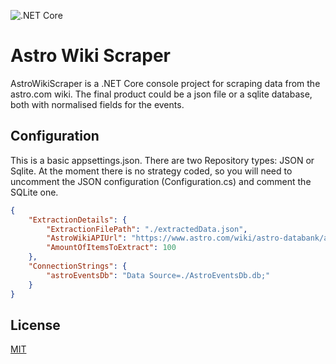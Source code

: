 ![.NET Core](https://github.com/magicalmysticalcat/AstroWikiScraper/workflows/.NET%20Core/badge.svg?branch=master)


# Astro Wiki Scraper

AstroWikiScraper is a .NET Core console project for scraping data from the astro.com wiki.
The final product could be a json file or a sqlite database, both with normalised fields for the events.

## Configuration
This is a basic appsettings.json. There are two Repository types: JSON or Sqlite. At the moment there is no strategy coded, so you will need to uncomment the JSON configuration (Configuration.cs) and comment the SQLite one.

```json
{
    "ExtractionDetails": {
        "ExtractionFilePath": "./extractedData.json",
        "AstroWikiAPIUrl": "https://www.astro.com/wiki/astro-databank/api.php",
        "AmountOfItemsToExtract": 100
    },
    "ConnectionStrings": {
        "astroEventsDb": "Data Source=./AstroEventsDb.db;"
    }
}
```

## License
[MIT](https://choosealicense.com/licenses/mit/)

